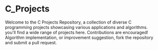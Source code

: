 # C_Projects
Welcome to the C Projects Repository, a collection of diverse C programming projects showcasing various applications and algorithms. you'll find a wide range of projects here. Contributions are encouraged! Algorithm implementation, or improvement suggestion, fork the repository and submit a pull request.
